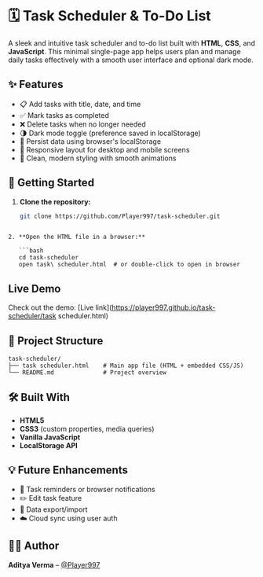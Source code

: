 # 🗓️ Task Scheduler & To-Do List

A sleek and intuitive task scheduler and to-do list built with **HTML**, **CSS**, and **JavaScript**. This minimal single-page app helps users plan and manage daily tasks effectively with a smooth user interface and optional dark mode.

## ✨ Features

- 📋 Add tasks with title, date, and time
- ✅ Mark tasks as completed
- ❌ Delete tasks when no longer needed
- 🌗 Dark mode toggle (preference saved in localStorage)
- 💾 Persist data using browser's localStorage
- 📱 Responsive layout for desktop and mobile screens
- 🎨 Clean, modern styling with smooth animations

## 🚀 Getting Started

1. **Clone the repository:**
   ```bash
   git clone https://github.com/Player997/task-scheduler.git
```

2. **Open the HTML file in a browser:**

   ```bash
   cd task-scheduler
   open task\ scheduler.html  # or double-click to open in browser
   ```

## Live Demo

Check out the demo: [Live link](https://player997.github.io/task-scheduler/task scheduler.html)


## 📁 Project Structure

```
task-scheduler/
├── task scheduler.html    # Main app file (HTML + embedded CSS/JS)
└── README.md              # Project overview
```

## 🛠️ Built With

* **HTML5**
* **CSS3** (custom properties, media queries)
* **Vanilla JavaScript**
* **LocalStorage API**

## 💡 Future Enhancements

* 🔔 Task reminders or browser notifications
* ✏️ Edit task feature
* 🔄 Data export/import
* ☁️ Cloud sync using user auth

## 🧑‍💻 Author

**Aditya Verma** – [@Player997](https://github.com/Player997)
